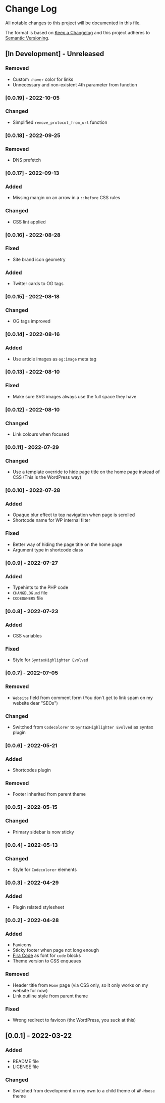 # Change Log

All notable changes to this project will be documented in this file.

The format is based on [Keep a Changelog](http://keepachangelog.com/)
and this project adheres to [Semantic Versioning](http://semver.org/).


## [In Development] - Unreleased

### Removed

- Custom `:hover` color for links
- Unnecessary and non-existent 4th parameter from function


### [0.0.19] - 2022-10-05

### Changed

- Simplified `remove_protocol_from_url` function


### [0.0.18] - 2022-09-25

### Removed

- DNS prefetch


### [0.0.17] - 2022-09-13

### Added

- Missing margin on an arrow in a `::before` CSS rules

### Changed

- CSS lint applied


### [0.0.16] - 2022-08-28

### Fixed

- Site brand icon geometry

### Added

- Twitter cards to OG tags


### [0.0.15] - 2022-08-18

### Changed

- OG tags improved


### [0.0.14] - 2022-08-16

### Added

- Use article images as `og:image` meta tag


### [0.0.13] - 2022-08-10

### Fixed

- Make sure SVG images always use the full space they have


### [0.0.12] - 2022-08-10

### Changed

- Link colours when focused


### [0.0.11] - 2022-07-29

### Changed

- Use a template override to hide page title on the home page instead of CSS (This is the WordPress way)


### [0.0.10] - 2022-07-28

### Added

- Opaque blur effect to top navigation when page is scrolled
- Shortcode name for WP internal filter

### Fixed

- Better way of hiding the page title on the home page
- Argument type in shortcode class


### [0.0.9] - 2022-07-27

### Added

- Typehints to the PHP code
- `CHANGELOG.md` file
- `CODEOWNERS` file


### [0.0.8] - 2022-07-23

### Added

- CSS variables

### Fixed

- Style for `SyntaxHighlighter Evolved`


### [0.0.7] - 2022-07-05

### Removed

- `Website` field from comment form (You don't get to link spam on my website dear "SEOs")

### Changed

- Switched from `Codecolorer` to `SyntaxHighlighter Evolved` as syntax plugin


### [0.0.6] - 2022-05-21

### Added

- Shortcodes plugin

### Removed

- Footer inherited from parent theme


### [0.0.5] - 2022-05-15

### Changed

- Primary sidebar is now sticky


### [0.0.4] - 2022-05-13

### Changed

- Style for `Codecolorer` elements


### [0.0.3] - 2022-04-29

### Added

- Plugin related stylesheet


### [0.0.2] - 2022-04-28

### Added

- Favicons
- Sticky footer when page not long enough
- [Fira Code](https://github.com/tonsky/FiraCode) as font for `code` blocks
- Theme version to CSS enqueues

### Removed

- Header title from `Home` page (via CSS only, so it only works on my website for now)
- Link outline style from parent theme

### Fixed

- Wrong redirect to favicon (thx WordPress, you suck at this)


## [0.0.1] - 2022-03-22

### Added

- README file
- LICENSE file

### Changed

- Switched from development on my own to a child theme of ``WP-Moose`` theme
